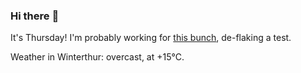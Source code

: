 ### Hi there :wave:

It's Thursday! I'm probably working for [this bunch](https://github.com/kohofinancial), de-flaking a test.

Weather in Winterthur: overcast, at +15°C.

